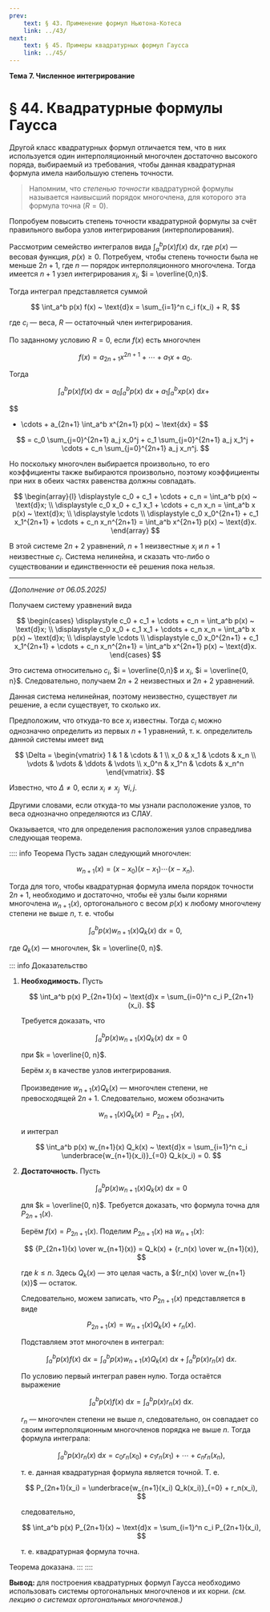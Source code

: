 ```yaml
---
prev:
    text: § 43. Применение формул Ньютона-Котеса
    link: ../43/
next:
    text: § 45. Примеры квадратурных формул Гаусса
    link: ../45/
---
```


**Тема 7. Численное интегрирование**

# § 44. Квадратурные формулы Гаусса

Другой класс квадратурных формул отличается тем, что в них используется один интерполяционный многочлен достаточно высокого поряда, выбираемый из требования, чтобы данная квадратурная формула имела наибольшую степень точности.

> Напомним, что *степенью точности* квадратурной формулы называется наивысший порядок многочлена, для которого эта формула точна ($R = 0$).

Попробуем повысить степень точности квадратурной формулы за счёт правильного выбора узлов интегрирования (интерполирования).

Рассмотрим семейство интегралов вида $\int_a^b p(x) f(x) ~ \text{d}x$, где $p(x)$ — весовая функция, $p(x) \ge 0$. Потребуем, чтобы степень точности была не меньше $2n + 1$, где $n$ — порядок интерполяционного многочлена. Тогда имеется $n + 1$ узел интегрирования $x_i$, $i = \overline{0,n}$.

Тогда интеграл представляется суммой

$$
\int_a^b p(x) f(x) ~ \text{d}x = \sum_{i=1}^n c_i f(x_i) + R,
$$

где $c_i$ — веса, $R$ — остаточный член интегрирования.

По заданному условию $R=0$, если $f(x)$ есть многочлен

$$
f(x) = a_{2n+1} x^{2n+1} + \cdots + a_1 x + a_0.
$$

Тогда

$$
\int_a^b p(x) f(x) ~ \text{d}x
= a_0 \int_a^b p(x) ~ \text{d}x + a_1 \int_a^b x p(x) ~ \text{d}x + ~\!\!
$$

$$
+ \cdots + a_{2n+1} \int_a^b x^{2n+1} p(x) ~ \text{dx} =
$$

$$
= c_0 \sum_{j=0}^{2n+1} a_j x_0^j + c_1 \sum_{j=0}^{2n+1} a_j x_1^j + \cdots + c_n \sum_{j=0}^{2n+1} a_j x_n^j.
$$

Но поскольку многочлен выбирается произвольно, то его коэффициенты также выбираются произвольно, поэтому коэффициенты при них в обеих частях равенства должны совпадать.

$$
\begin{array}{l}
\displaystyle c_0 + c_1 + \cdots + c_n = \int_a^b p(x) ~ \text{d}x; \\
\displaystyle c_0 x_0 + c_1 x_1 + \cdots + c_n x_n = \int_a^b x p(x) ~ \text{d}x; \\
\displaystyle \cdots \\
\displaystyle c_0 x_0^{2n+1} + c_1 x_1^{2n+1} + \cdots + c_n x_n^{2n+1} = \int_a^b x^{2n+1} p(x) ~ \text{d}x.
\end{array}
$$

В этой системе $2n+2$ уравнений, $n+1$ неизвестные $x_i$ и $n+1$ неизвестные $c_i$. Система нелинейна, и сказать что-либо о существовании и единственности её решения пока нельзя.

---

*(Дополнение от 06.05.2025)*

Получаем систему уравнений вида

$$
\begin{cases}
\displaystyle c_0 + c_1 + \cdots + c_n = \int_a^b p(x) ~ \text{d}x; \\
\displaystyle c_0 x_0 + c_1 x_1 + \cdots + c_n x_n = \int_a^b x p(x) ~ \text{d}x; \\
\displaystyle \cdots \\
\displaystyle c_0 x_0^{2n+1} + c_1 x_1^{2n+1} + \cdots + c_n x_n^{2n+1} = \int_a^b x^{2n+1} p(x) ~ \text{d}x.
\end{cases}
$$

Это система относительно $c_i$, $i = \overline{0,n}$ и $x_i$, $i = \overline{0, n}$. Следовательно, получаем $2n + 2$ неизвестных и $2n + 2$ уравнений.

Данная система нелинейная, поэтому неизвестно, существует ли решение, а если существует, то сколько их.

Предположим, что откуда-то все $x_i$ известны. Тогда $c_i$ можно однозначно определить из первых $n + 1$ уравнений, т. к. определитель данной системы имеет вид

$$
\Delta =
\begin{vmatrix}
1 & 1 & \cdots & 1 \\
x_0 & x_1 & \cdots & x_n \\
\vdots & \vdots & \ddots & \vdots \\
x_0^n & x_1^n & \cdots & x_n^n
\end{vmatrix}.
$$

Известно, что $\Delta \ne 0$, если $x_i \ne x_j ~ ~ \forall i,j$.

Другими словами, если откуда-то мы узнали расположение узлов, то веса однозначно определяются из СЛАУ.

Оказывается, что для определения расположения узлов справедлива следующая теорема.

:::: info Теорема
Пусть задан следующий многочлен:

$$
w_{n+1}(x) = (x - x_0)(x - x_1) \cdots (x - x_n).
$$

Тогда для того, чтобы квадратурная формула имела порядок точности $2n + 1$, необходимо и достаточно, чтобы её узлы были корнями многочлена $w_{n+1}(x)$, ортогонального с весом $p(x)$ к любому многочлену степени не выше $n$, т. е. чтобы

$$
\int_a^b p(x) w_{n+1}(x) Q_k(x) ~ \text{d}x = 0,
$$

где $Q_k(x)$ — многочлен, $k = \overline{0, n}$.

::: info Доказательство
1. **Необходимость.** Пусть
   
   $$
   \int_a^b p(x) P_{2n+1}(x) ~ \text{d}x = \sum_{i=0}^n c_i P_{2n+1}(x_i).
   $$

   Требуется доказать, что

   $$
   \int_a^b p(x) w_{n+1}(x) Q_k(x) ~ \text{d}x = 0
   $$

   при $k = \overline{0, n}$.

   Берём $x_i$ в качестве узлов интегрирования.
   
   Произведение $w_{n+1}(x) Q_k(x)$ — многочлен степени, не превосходящей $2n + 1$. Следовательно, можем обозначить

   $$
   w_{n+1}(x) Q_k(x) = P_{2n+1}(x),
   $$

   и интеграл

   $$
   \int_a^b p(x) w_{n+1}(x) Q_k(x) ~ \text{d}x = \sum_{i=1}^n c_i \underbrace{w_{n+1}(x_i)}_{=0} Q_k(x_i) = 0.
   $$

2. **Достаточность.** Пусть

   $$
   \int_a^b p(x) w_{n+1}(x) Q_k(x) ~ \text{d}x = 0
   $$

   для $k = \overline{0, n}$. Требуется доказать, что формула точна для $P_{2n+1}(x)$.

   Берём $f(x) = P_{2n+1}(x)$. Поделим $P_{2n+1}(x)$ на $w_{n+1}(x)$:

   $$
   {P_{2n+1}(x) \over w_{n+1}(x)} = Q_k(x) + {r_n(x) \over w_{n+1}(x)},
   $$

   где $k \le n$. Здесь $Q_k(x)$ — это целая часть, а ${r_n(x) \over w_{n+1}(x)}$ — остаток.

   Следовательно, можем записать, что $P_{2n+1}(x)$ представляется в виде

   $$
   P_{2n+1}(x) = w_{n+1}(x) Q_k(x) + r_n(x).
   $$

   Подставляем этот многочлен в интеграл:

   $$
   \int_a^b p(x) f(x) ~ \text{d}x = \int_a^b p(x) w_{n+1}(x) Q_k(x) ~ \text{d}x + \int_a^b p(x) r_n(x) ~ \text{d}x.
   $$

   По условию первый интеграл равен нулю. Тогда остаётся выражение
   
   $$
   \int_a^b p(x) f(x) ~ \text{d}x = \int_a^b p(x) r_n(x) ~ \text{d}x.
   $$

   $r_n$ — многочлен степени не выше $n$, следовательно, он совпадает со своим интерполяционным многочленов порядка не выше $n$. Тогда формула интеграла:

   $$
   \int_a^b p(x) r_n(x) ~ \text{d}x = c_0 r_n(x_0) + c_1 r_n(x_1) + \cdots + c_n r_n(x_n),
   $$

   т. е. данная квадратурная формула является точной. Т. е.

   $$
   P_{2n+1}(x_i) = \underbrace{w_{n+1}(x_i) Q_k(x_i)}_{=0} + r_n(x_i),
   $$

   следовательно,

   $$
   \int_a^b p(x) P_{2n+1}(x) ~ \text{d}x = \sum_{i=1}^n c_i P_{2n+1}(x_i),
   $$

   т. е. квадратурная формула точна.

Теорема доказана.
:::
::::

**Вывод:** для построения квадратурных формул Гаусса необходимо использовать системы ортогональных многочленов и их корни. *(см. лекцию о системах ортогональных многочленов.)*